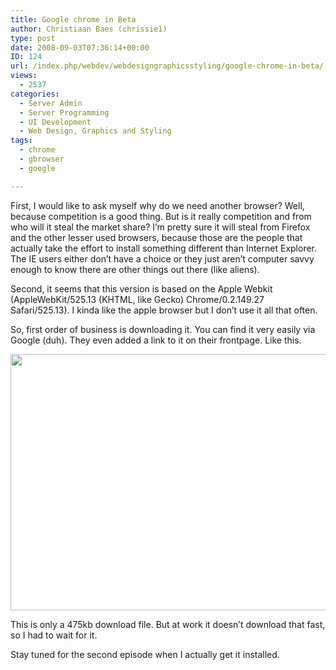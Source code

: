 ```yaml
---
title: Google chrome in Beta
author: Christiaan Baes (chrissie1)
type: post
date: 2008-09-03T07:36:14+00:00
ID: 124
url: /index.php/webdev/webdesigngraphicsstyling/google-chrome-in-beta/
views:
  - 2537
categories:
  - Server Admin
  - Server Programming
  - UI Development
  - Web Design, Graphics and Styling
tags:
  - chrome
  - gbrowser
  - google

---
```

First, I would like to ask myself why do we need another browser? Well, because competition is a good thing. But is it really competition and from who will it steal the market share? I&#8217;m pretty sure it will steal from Firefox and the other lesser used browsers, because those are the people that actually take the effort to install something different than Internet Explorer. The IE users either don&#8217;t have a choice or they just aren&#8217;t computer savvy enough to know there are other things out there (like aliens).

Second, it seems that this version is based on the Apple Webkit (AppleWebKit/525.13 (KHTML, like Gecko) Chrome/0.2.149.27 Safari/525.13). I kinda like the apple browser but I don&#8217;t use it all that often. 

So, first order of business is downloading it. You can find it very easily via Google (duh). They even added a link to it on their frontpage. Like this.

<div class="image_block">
  <img src="/wp-content/uploads/blogs/WebDev/GoogleChrome.jpg" alt="" title="" width="609" height="410" />
</div>

This is only a 475kb download file. But at work it doesn&#8217;t download that fast, so I had to wait for it.

Stay tuned for the second episode when I actually get it installed.